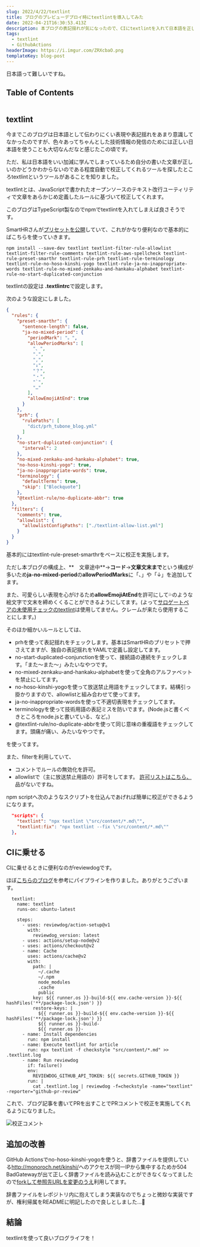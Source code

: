 ```yaml
---
slug: 2022/4/22/textlint
title: ブログのプレビューデプロイ時にtextlintを導入してみた
date: 2022-04-21T16:30:53.413Z
description: 本ブログの表記揺れが気になったので、CIにtextlintを入れて日本語を正しくしてみます。
tags:
  - textlint
  - GithubActions
headerImage: https://i.imgur.com/ZRXcbaO.png
templateKey: blog-post
---
```

日本語って難しいですね。

## Table of Contents

```toc

```

## textlint

今までこのブログは日本語として伝わりにくい表現や表記揺れをあまり意識してなかったのですが、色々あってちゃんとした技術情報の発信のためには正しい日本語を使うことも大切なんだなと感じたこの頃です。

ただ、私は日本語をいい加減に学んでしまっているため自分の書いた文章が正しいのかどうかわからないのである程度自動で校正してくれるツールを探したところtextlintというツールがあることを知りました。

textlintとは、JavaScriptで書かれたオープンソースのテキスト改行ユーティリティで文章をあらかじめ定義したルールに基づいて校正してくれます。

このブログはTypeScript製なのでnpmでtextlintを入れてしまえば良さそうです。

SmartHRさんが[プリセットを公開](https://shanaiho.smarthr.co.jp/n/n881866630eda)していて、これがかなり便利なので基本的にばこちらを使っていきます。

```
npm install --save-dev textlint textlint-filter-rule-allowlist textlint-filter-rule-comments textlint-rule-aws-spellcheck textlint-rule-preset-smarthr textlint-rule-prh textlint-rule-terminology textlint-rule-no-hoso-kinshi-yogo textlint-rule-ja-no-inappropriate-words textlint-rule-no-mixed-zenkaku-and-hankaku-alphabet textlint-rule-no-start-duplicated-conjunction
```

textlintの設定は **.textlintrc**で設定します。

次のような設定にしました。

```json
{
  "rules": {
    "preset-smarthr": {
      "sentence-length": false,
      "ja-no-mixed-period": {
        "periodMark": "。",
        "allowPeriodMarks": [
          "、",
          ".",
          ",",
          "↓",
          "？",
          "・",
          "`",
          "…"
        ],
        "allowEmojiAtEnd": true
      }
    },
    "prh": {
      "rulePaths": [
        "dict/prh_tubone_blog.yml"
      ]
    },
    "no-start-duplicated-conjunction": {
      "interval": 2
    },
    "no-mixed-zenkaku-and-hankaku-alphabet": true,
    "no-hoso-kinshi-yogo": true,
    "ja-no-inappropriate-words": true,
    "terminology": {
      "defaultTerms": true,
      "skip": ["Blockquote"]
    },
    "@textlint-rule/no-duplicate-abbr": true
  },
  "filters": {
    "comments": true,
    "allowlist": {
      "allowlistConfigPaths": ["./textlint-allow-list.yml"]
    }
  }
}
```

基本的にはtextlint-rule-preset-smarthrをベースに校正を実施します。

ただし本ブログの構成上、**　文章途中**→**コード**→**文章文末まで**という構成が多いため**ja-no-mixed-period**の**allowPeriodMarks**に「、」や「↓」を追加してます。

また、可愛らしい表現を心がけるため**allowEmojiAtEnd**を許可にして💦のような絵文字で文末を締めくくることができるようにしてます。(よって[サロゲートペアの未使用チェックのtextlint](https://github.com/lostandfound/textlint-rule-no-surrogate-pair)は使用してません。クレームが来たら使用することにします。)

そのほか細かいルールとしては、

<!-- textlint-disable -->

- prhを使って表記揺れをチェックします。基本はSmartHRのプリセットで押さえてますが、独自の表記揺れをYAMLで定義し設定してます。
- no-start-duplicated-conjunctionを使って、接続語の連続をチェックします。「また〜また〜」みたいなやつです。
- no-mixed-zenkaku-and-hankaku-alphabetを使って全角のアルファベットを禁止にしてます。
- no-hoso-kinshi-yogoを使って放送禁止用語をチェックしてます。結構引っ掛かりますので、allowlistと組み合わせて使ってます。
- ja-no-inappropriate-wordsを使って不適切表現をチェックしてます。
- terminologyを使って技術用語の表記ミスを防いでます。(Node.jsと書くべきところをnode.jsと書いている、など。)
- @textlint-rule/no-duplicate-abbrを使って同じ意味の重複語をチェックしてます。頭痛が痛い、みたいなやつです。

を使ってます。

<!-- textlint-enable -->

また、filterを利用していて、
- コメントでルールの無効化を許可。
- allowlistで（主に放送禁止用語の）許可をしてます。 [許可リストはこちら、](https://github.com/tubone24/blog/blob/master/textlint-allow-list.yml)品がないですね。

npm scriptへ次のようなスクリプトを仕込んであげれば簡単に校正ができるようになります。

```json
  "scripts": {
    "textlint": "npx textlint \"src/content/*.md\"",
    "textlint:fix": "npx textlint --fix \"src/content/*.md\""
  },
```

## CIに乗せる

CIに乗せるときに便利なのがreviewdogです。

ほぼ[こちらのブログ](https://blog.chick-p.work/github-actions-reviewdog-textlint/)を参考にパイプラインを作りました。ありがとうございます。

```
  textlint:
    name: textlint
    runs-on: ubuntu-latest

    steps:
      - uses: reviewdog/action-setup@v1
        with:
          reviewdog_version: latest
      - uses: actions/setup-node@v2
      - uses: actions/checkout@v2
      - name: Cache
        uses: actions/cache@v2
        with:
          path: |
            ~/.cache
            ~/.npm
            node_modules
            .cache
            public
          key: ${{ runner.os }}-build-${{ env.cache-version }}-${{ hashFiles('**/package-lock.json') }}
          restore-keys: |
            ${{ runner.os }}-build-${{ env.cache-version }}-${{ hashFiles('**/package-lock.json') }}
            ${{ runner.os }}-build-
            ${{ runner.os }}-
      - name: Install dependencies
        run: npm install
      - name: Execute textlint for article
        run: npx textlint -f checkstyle "src/content/*.md" >> .textlint.log
      - name: Run reviewdog
        if: failure()
        env:
          REVIEWDOG_GITHUB_API_TOKEN: ${{ secrets.GITHUB_TOKEN }}
        run: |
          cat .textlint.log | reviewdog -f=checkstyle -name="textlint" -reporter="github-pr-review"
```

これで、ブログ記事を書いてPRを出すことでPRコメントで校正を実施してくれるようになりました。

![校正コメント](https://i.imgur.com/ZRXcbaO.png)

## 追加の改善

GitHub Actionsでno-hoso-kinshi-yogoを使うと、辞書ファイルを提供している<http://monoroch.net/kinshi/>へのアクセスが同一IPから集中するためか504 BadGatewayが出て正しく辞書ファイルを読み込むことができなくなってましたので[forkして参照先URLを変更のうえ](https://github.com/tubone24/textlint-rule-no-hoso-kinshi-yogo)利用してます。

辞書ファイルをレポジトリ内に抱えてしまう実装なのでちょっと微妙な実装ですが、権利帰属をREADMEに明記したので良しとしました...🙏

## 結論

textlintを使って良いブログライフを！






